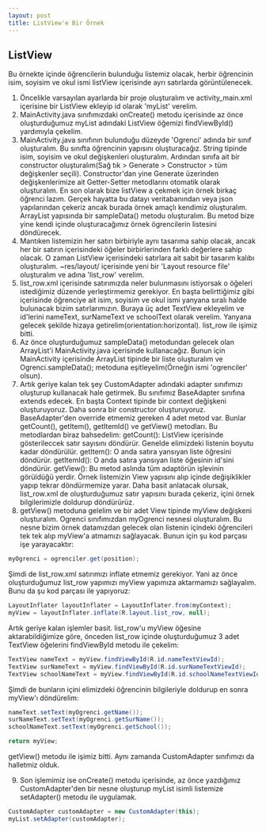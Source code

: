 ```yaml
---
layout: post
title: ListView'e Bir Örnek
---
```

## ListView 

Bu örnekte içinde öğrencilerin bulunduğu listemiz olacak, herbir öğrencinin isim, soyisim ve okul ismi listView içerisinde ayrı satırlarda görüntülenecek.

1. Öncelikle varsayılan ayarlarda bir proje oluşturalım ve activity_main.xml içerisine bir ListView ekleyip id olarak 'myList' verelim.
2. MainActivity.java sınıfımızdaki onCreate() metodu içerisinde az önce oluşturduğumuz myList adındaki ListView öğemizi findViewById() yardımıyla çekelim.
3. MainActivity.java sınıfının bulunduğu düzeyde 'Ogrenci' adında bir sınıf oluşturalım. Bu sınıfta öğrencinin yapısını oluşturacağız. String tipinde isim, soyisim ve okul değişkenleri oluşturalım. Ardından sınıfa ait bir constructor oluşturalım(Sağ tık > Generate > Constructor > tüm değişkenler seçili). Constructor'dan yine Generate üzerinden değişkenlerimize ait Getter-Setter metodlarını otomatik olarak oluşturalım. En son olarak bize listView a çekmek için örnek birkaç öğrenci lazım. Gerçek hayatta bu datayı veritabanından veya json yapılarından çekeriz ancak burada örnek amaçlı kendimiz oluşturalım. ArrayList<Ogrenci> yapısında bir sampleData() metodu oluşturalım. Bu metod bize yine kendi içinde oluşturacağımız örnek ögrencilerin listesini döndürecek.
4. Mantıken listemizin her satırı birbiriyle aynı tasarıma sahip olacak, ancak  her bir satırın içerisindeki öğeler birbirlerinden farklı değerlere sahip olacak. O zaman ListView içerisindeki satırlara ait sabit bir tasarım kalıbı oluşturalım. ~res/layout/ içerisinde yeni bir 'Layout resource file' oluşturalım ve adına 'list_row' verelim.
5. list_row.xml içerisinde satırımızda neler bulunmasını istiyorsak o öğeleri istediğimiz düzende yerleştirmemiz gerekiyor. En başta belirttiğimiz gibi içerisinde öğrenciye ait isim, soyisim ve okul ismi yanyana sıralı halde bulunacak bizim satırlarımızın. Buraya üç adet TextView ekleyelim ve id'lerini nameText, surNameText ve schoolText olarak verelim. Yanyana gelecek şekilde hizaya getirelim(orientation:horizontal). list_row ile işimiz bitti.
6. Az önce oluşturduğumuz sampleData() metodundan gelecek olan ArrayList'i MainActivity.java içerisinde kullanacağız. Bunun için MainActivity içerisinde ArrayList<Ogrenci> tipinde bir liste oluşturalım ve Ogrenci.sampleData(); metoduna eşitleyelim(Örneğin ismi 'ogrenciler' olsun).
7. Artık geriye kalan tek şey CustomAdapter adındaki adapter sınıfımızı oluşturup kullanacak hale getirmek. Bu sınıfımız BaseAdapter sınıfına extends edecek. En başta Context tipinde bir context değişkeni oluşturuyoruz. Daha sonra bir constructor oluşturuyoruz. BaseAdapter'den override etmemiz gereken 4 adet metod var. Bunlar getCount(), getItem(), getItemId() ve getView() metodları. Bu metodlardan biraz bahsedelim:
getCount(): ListView içerisinde gösterileccek satır sayısını döndürür. Genelde elimizdeki listenin boyutu kadar döndürülür.
getItem(): O anda satıra yansıyan liste öğresini döndürür.
getItemId(): O anda satıra yansıyan liste öğesinin id'sini döndürür.
getView(): Bu metod aslında tüm adaptörün işlevinin görüldüğü yerdir. Örnek listemizin View yapısını alıp içinde değişiklikler yapıp tekrar döndürmemize yarar. Daha basit anlatacak olursak, list_row.xml de oluşturduğumuz satır yapısını burada çekeriz, içini örnek bilgilerimizle doldurup döndürürüz.
8. getView() metoduna gelelim ve bir adet View tipinde myView değişkeni oluşturalım. Ogrenci sınıfımızdan myOgrenci nesnesi oluşturalım. Bu nesne bizim örnek datamızdan gelecek olan listenin içindeki öğrencileri tek tek alıp myView'a atmamızı sağlayacak. Bunun için şu kod parçası işe yarayacaktır:

```java
myOgrenci = ogrenciler.get(position);
```

Şimdi de list_row.xml satırımızı inflate etmemiz gerekiyor. Yani az önce oluşturduğumuz list_row yapımızı myView yapımıza aktarmamızı sağlayalım. Bunu da şu kod parçası ile yapıyoruz:

```java
LayoutInflater layoutInflater = LayoutInflater.from(myContext);
myView = layoutInflater.inflate(R.layout.list_row, null);
```
Artık geriye kalan işlemler basit. list_row'u myView öğesine aktarabildiğimize göre, önceden  list_row içinde oluşturduğumuz 3 adet TextView öğelerini findViewById metodu ile çekelim:

```java
TextView nameText = myView.findViewById(R.id.nameTextViewId);
TextView surNameText = myView.findViewById(R.id.surNameTextViewId);
TextView schoolNameText = myView.findViewById(R.id.schoolNameTextViewId);
```

Şimdi de bunların içini elimizdeki öğrencinin bilgileriyle doldurup en sonra myView'ı döndürelim:

```java
nameText.setText(myOgrenci.getName());
surNameText.setText(myOgrenci.getSurName());
schoolNameText.setText(myOgrenci.getSchool());

return myView;
```

getView() metodu ile işimiz bitti. Aynı zamanda CustomAdapter sınıfımızı da halletmiz olduk.

9. Son işlemimiz ise onCreate() metodu içerisinde, az önce yazdığımız CustomAdapter'den bir nesne oluşturup myList isimli listemize setAdapter() metodu ile uygulamak.

```java
CustomAdapter customAdapter = new CustomAdapter(this);
myList.setAdapter(customAdapter);	
```

